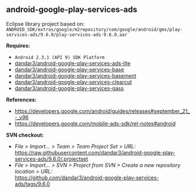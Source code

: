 ## android-google-play-services-ads

Eclipse library project based on:<br/>
`ANDROID_SDK/extras/google/m2repository/com/google/android/gms/play-services-ads/9.6.0/play-services-ads-9.6.0.aar`

**Requires:**
- `Android 2.3.1 (API 9) SDK Platform`
- [dandar3/android-google-play-services-ads-lite](https://github.com/dandar3/android-google-play-services-ads-lite/tags/9.6.0)
- [dandar3/android-google-play-services-base](https://github.com/dandar3/android-google-play-services-base/tags/9.6.0)
- [dandar3/android-google-play-services-basement](https://github.com/dandar3/android-google-play-services-basement/tags/9.6.0)
- [dandar3/android-google-play-services-clearcut](https://github.com/dandar3/android-google-play-services-clearcut/tags/9.6.0)
- [dandar3/android-google-play-services-gass](https://github.com/dandar3/android-google-play-services-gass/tags/9.6.0)

**References:**
- https://developers.google.com/android/guides/releases#september_21_-_v96
- https://developers.google.com/mobile-ads-sdk/rel-notes#android

**SVN checkout:**
- _File > Import... > Team > Team Project Set > URL:_<br/>
  https://raw.githubusercontent.com/dandar3/android-google-play-services-ads/9.6.0/.projectset
- _File > Import... > SVN > Project from SVN > Create a new repository location > URL:_<br/> 
  https://github.com/dandar3/android-google-play-services-ads/tags/9.6.0